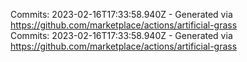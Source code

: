 Commits: 2023-02-16T17:33:58.940Z - Generated via https://github.com/marketplace/actions/artificial-grass
<br>
Commits: 2023-02-16T17:33:58.940Z - Generated via https://github.com/marketplace/actions/artificial-grass
<br>
